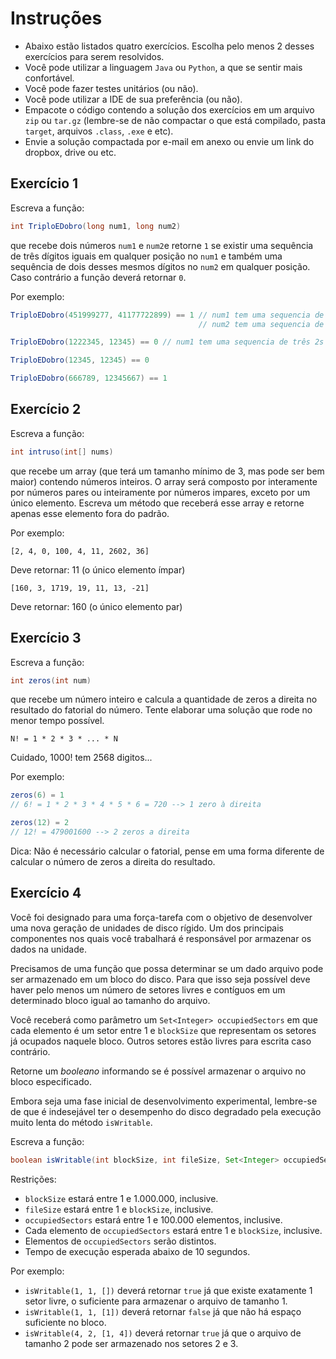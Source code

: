 # Instruções

* Abaixo estão listados quatro exercícios. Escolha pelo menos 2 desses exercícios para serem resolvidos.
* Você pode utilizar a linguagem `Java` ou `Python`, a que se sentir mais confortável.
* Você pode fazer testes unitários (ou não).
* Você pode utilizar a IDE de sua preferência (ou não).
* Empacote o código contendo a solução dos exercícios em um arquivo `zip` ou `tar.gz` (lembre-se de não compactar o que está compilado, pasta `target`, arquivos `.class`, `.exe` e etc).
* Envie a solução compactada por e-mail em anexo ou envie um link do dropbox, drive ou etc.


## Exercício 1

Escreva a função:

```java
int TriploEDobro(long num1, long num2)
```

que recebe dois números `num1` e `num2`e retorne `1` se existir uma sequência de três dígitos iguais em qualquer posição no `num1` e também  uma sequência de dois desses mesmos dígitos no `num2` em qualquer posição. Caso contrário a função deverá retornar `0`.

Por exemplo:
```java
TriploEDobro(451999277, 41177722899) == 1 // num1 tem uma sequencia de três 9s (999)
                                          // num2 tem uma sequencia de dois 9s (99)

TriploEDobro(1222345, 12345) == 0 // num1 tem uma sequencia de três 2s (222) porém num2 tem apenas um único dígito 2

TriploEDobro(12345, 12345) == 0

TriploEDobro(666789, 12345667) == 1
```

## Exercício 2

Escreva a função:

```java
int intruso(int[] nums)
```

que recebe um array (que terá um tamanho mínimo de 3, mas pode ser bem maior) contendo números inteiros. O array será composto por interamente por números pares ou inteiramente por números impares, exceto por um único elemento. Escreva um método que receberá esse array e retorne apenas esse elemento fora do padrão.

Por exemplo:

```[2, 4, 0, 100, 4, 11, 2602, 36]```

Deve retornar: 11 (o único elemento ímpar)

```[160, 3, 1719, 19, 11, 13, -21]```

Deve retornar: 160 (o único elemento par)

## Exercício 3

Escreva a função:

```java
int zeros(int num)
```

que recebe um número inteiro e calcula a quantidade de zeros a direita no resultado do fatorial do número. Tente elaborar uma solução que rode no menor tempo possível.

```N! = 1 * 2 * 3 * ... * N```

Cuidado, 1000! tem 2568 digitos...

Por exemplo:

```java
zeros(6) = 1
// 6! = 1 * 2 * 3 * 4 * 5 * 6 = 720 --> 1 zero à direita
```

```java
zeros(12) = 2
// 12! = 479001600 --> 2 zeros a direita
```

Dica: Não é necessário calcular o fatorial, pense em uma forma diferente de calcular o número de zeros a direita do resultado.

## Exercício 4

Você foi designado para uma força-tarefa com o objetivo de desenvolver uma nova geração de unidades de disco rígido. Um dos principais componentes nos quais você trabalhará é responsável por armazenar os dados na unidade.

Precisamos de uma função que possa determinar se um dado arquivo pode ser armazenado em um bloco do disco. Para que isso seja possível deve haver pelo menos um número de setores livres e contíguos em um determinado bloco igual ao tamanho do arquivo.

Você receberá como parâmetro um `Set<Integer> occupiedSectors` em que cada elemento é um setor entre 1 e `blockSize` que representam os setores já ocupados naquele bloco. Outros setores estão livres para escrita caso contrário.

Retorne um _booleano_ informando se é possível armazenar o arquivo no bloco especificado.

Embora seja uma fase inicial de desenvolvimento experimental, lembre-se de que é indesejável ter o desempenho do disco degradado pela execução muito lenta do método `isWritable`.

Escreva a função:

```java
boolean isWritable(int blockSize, int fileSize, Set<Integer> occupiedSectors)
```

Restrições:

* `blockSize` estará entre 1 e 1.000.000, inclusive.
* `fileSize` estará entre 1 e `blockSize`, inclusive.
* `occupiedSectors` estará entre 1 e 100.000 elementos, inclusive.
* Cada elemento de `occupiedSectors` estará entre 1 e `blockSize`, inclusive.
* Elementos de `occupiedSectors` serão distintos.
* Tempo de execução esperada abaixo de 10 segundos.

Por exemplo:

* `isWritable(1, 1, [])` deverá retornar `true` já que existe exatamente 1 setor livre, o suficiente para armazenar o arquivo de tamanho 1.
* `isWritable(1, 1, [1])` deverá retornar `false` já que não há espaço suficiente no bloco.
* `isWritable(4, 2, [1, 4])` deverá retornar `true` já que o arquivo de tamanho 2 pode ser armazenado nos setores 2 e 3.
